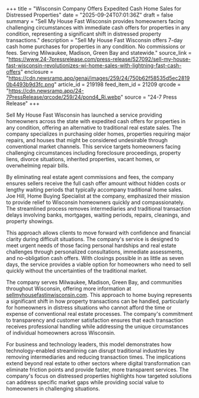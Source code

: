 +++
title = "Wisconsin Company Offers Expedited Cash Home Sales for Distressed Properties"
date = "2025-09-24T07:01:36Z"
draft = false
summary = "Sell My House Fast Wisconsin provides homeowners facing challenging circumstances with immediate cash offers for properties in any condition, representing a significant shift in distressed property transactions."
description = "Sell My House Fast Wisconsin offers 7-day cash home purchases for properties in any condition. No commissions or fees. Serving Milwaukee, Madison, Green Bay and statewide."
source_link = "https://www.24-7pressrelease.com/press-release/527092/sell-my-house-fast-wisconsin-revolutionizes-wi-home-sales-with-lightning-fast-cash-offers"
enclosure = "https://cdn.newsramp.app/genai/images/259/24/750b62f58535d5ec28190b4493b9d3fc.png"
article_id = 219198
feed_item_id = 21209
qrcode = "https://cdn.newsramp.app/24-7PressRelease/qrcode/259/24/pond4_Ri.webp"
source = "24-7 Press Release"
+++

<p>Sell My House Fast Wisconsin has launched a service providing homeowners across the state with expedited cash offers for properties in any condition, offering an alternative to traditional real estate sales. The company specializes in purchasing older homes, properties requiring major repairs, and houses that might be considered undesirable through conventional market channels. This service targets homeowners facing challenging circumstances including foreclosure proceedings, property liens, divorce situations, inherited properties, vacant homes, or overwhelming repair bills.</p><p>By eliminating real estate agent commissions and fees, the company ensures sellers receive the full cash offer amount without hidden costs or lengthy waiting periods that typically accompany traditional home sales. Joe Hill, Home Buying Specialist at the company, emphasized their mission to provide relief to Wisconsin homeowners quickly and compassionately. The streamlined process removes intermediaries and traditional transaction delays involving banks, mortgages, waiting periods, repairs, cleanings, and property showings.</p><p>This approach allows clients to move forward with confidence and financial clarity during difficult situations. The company's service is designed to meet urgent needs of those facing personal hardships and real estate challenges through personalized consultations, immediate assessments, and no-obligation cash offers. With closings possible in as little as seven days, the service provides a viable option for homeowners who need to sell quickly without the uncertainties of the traditional market.</p><p>The company serves Milwaukee, Madison, Green Bay, and communities throughout Wisconsin, offering more information at <a href="https://sellmyhousefastinwisconsin.com" rel="nofollow" target="_blank">sellmyhousefastinwisconsin.com</a>. This approach to home buying represents a significant shift in how property transactions can be handled, particularly for homeowners in distress situations who cannot afford the time or expense of conventional real estate processes. The company's commitment to transparency and customer satisfaction ensures that each transaction receives professional handling while addressing the unique circumstances of individual homeowners across Wisconsin.</p><p>For business and technology leaders, this model demonstrates how technology-enabled streamlining can disrupt traditional industries by removing intermediaries and reducing transaction times. The implications extend beyond real estate to other sectors where digital transformation can eliminate friction points and provide faster, more transparent services. The company's focus on distressed properties highlights how targeted solutions can address specific market gaps while providing social value to homeowners in challenging situations.</p>